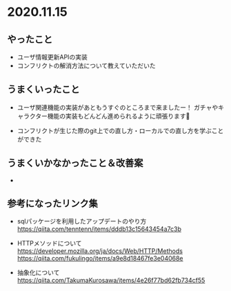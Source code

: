 # 2020.11.15

## やったこと

- ユーザ情報更新APIの実装
- コンフリクトの解消方法について教えていただいた

## うまくいったこと

- ユーザ関連機能の実装があともうすぐのところまで来ましたー！
ガチャやキャラクター機能の実装もどんどん進められるように頑張ります💪

- コンフリクトが生じた際のgit上での直し方・ローカルでの直し方を学ぶことができた

## うまくいかなかったこと＆改善案

- 

## 参考になったリンク集

- sqlパッケージを利用したアップデートのやり方　　https://qiita.com/tenntenn/items/dddb13c15643454a7c3b

- HTTPメソッドについて
https://developer.mozilla.org/ja/docs/Web/HTTP/Methods 
https://qiita.com/fukulingo/items/a9e8d18467fe3e04068e

- 抽象化について　https://qiita.com/TakumaKurosawa/items/4e26f77bd62fb734cf55
